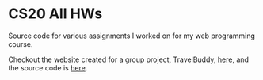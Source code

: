 # CS20 All HWs

Source code for various assignments I worked on for my web programming course.

Checkout the website created for a group project, TravelBuddy, [here](https://joannef.sgedu.site/travelbuddy/index.html), and the source code is [here](https://github.com/joannefan/travelBuddy).
